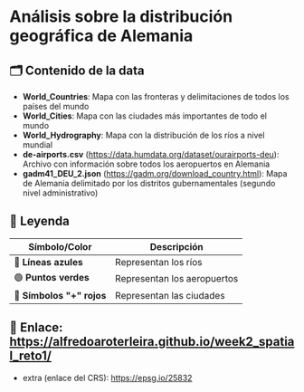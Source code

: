 # Análisis sobre la distribución geográfica de Alemania
## 🗂️ Contenido de la data
- **World_Countries**: Mapa con las fronteras y delimitaciones de todos los países del mundo
- **World_Cities**: Mapa con las ciudades más importantes de todo el mundo 
- **World_Hydrography**: Mapa con la distribución de los ríos a nivel mundial
- **de-airports.csv** (https://data.humdata.org/dataset/ourairports-deu): Archivo con información sobre todos los aeropuertos en Alemania
- **gadm41_DEU_2.json** (https://gadm.org/download_country.html): Mapa de Alemania delimitado por los distritos gubernamentales (segundo nivel administrativo)

## 📖 Leyenda
| **Símbolo/Color**   | **Descripción**                   |
|---------------------|-----------------------------------|
| 🔵 **Líneas azules** | Representan los ríos              |
| 🟢 **Puntos verdes** | Representan los aeropuertos       |
| 🔴 **Símbolos "+" rojos** | Representan las ciudades      |

## 🔗 Enlace: https://alfredoaroterleira.github.io/week2_spatial_reto1/

- extra (enlace del CRS): https://epsg.io/25832 
